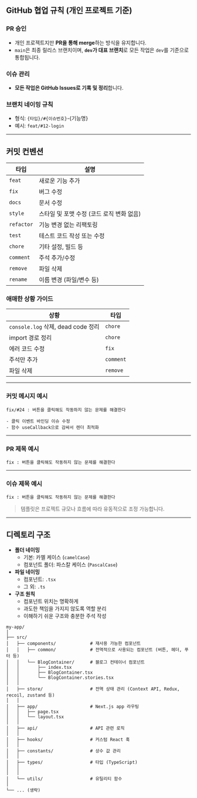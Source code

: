 ## GitHub 협업 규칙 (개인 프로젝트 기준)

### PR 승인

-   개인 프로젝트지만 **PR을 통해 merge**하는 방식을 유지합니다.
-   `main`은 최종 릴리스 브랜치이며, **`dev`가 대표 브랜치**로 모든 작업은 `dev`를 기준으로 통합됩니다.

### 이슈 관리

-   **모든 작업은 GitHub Issues로 기록 및 정리**합니다.

### 브랜치 네이밍 규칙

-   형식: `{타입}/#{이슈번호}`-{기능명}
-   예시: `feat/#12-login`

---

## 커밋 컨벤션

| 타입       | 설명                                      |
| ---------- | ----------------------------------------- |
| `feat`     | 새로운 기능 추가                          |
| `fix`      | 버그 수정                                 |
| `docs`     | 문서 수정                                 |
| `style`    | 스타일 및 포맷 수정 (코드 로직 변화 없음) |
| `refactor` | 기능 변경 없는 리팩토링                   |
| `test`     | 테스트 코드 작성 또는 수정                |
| `chore`    | 기타 설정, 빌드 등                        |
| `comment`  | 주석 추가/수정                            |
| `remove`   | 파일 삭제                                 |
| `rename`   | 이름 변경 (파일/변수 등)                  |

### 애매한 상황 가이드

| 상황                               | 타입      |
| ---------------------------------- | --------- |
| `console.log` 삭제, dead code 정리 | `chore`   |
| import 경로 정리                   | `chore`   |
| 에러 코드 수정                     | `fix`     |
| 주석만 추가                        | `comment` |
| 파일 삭제                          | `remove`  |

---

### 커밋 메시지 예시

```
fix/#24 : 버튼을 클릭해도 작동하지 않는 문제를 해결한다

- 클릭 이벤트 바인딩 이슈 수정
- 함수 useCallback으로 감싸서 렌더 최적화
```

---

### PR 제목 예시

```
fix : 버튼을 클릭해도 작동하지 않는 문제를 해결한다
```

---

### 이슈 제목 예시

```
fix : 버튼을 클릭해도 작동하지 않는 문제를 해결한다
```

> 템플릿은 프로젝트 규모나 흐름에 따라 유동적으로 조정 가능합니다.
---
## 디렉토리 구조

-   **폴더 네이밍**
    -   기본: 카멜 케이스 (`camelCase`)
    -   컴포넌트 폴더: 파스칼 케이스 (`PascalCase`)
-   **파일 네이밍**
    -   컴포넌트: `.tsx`
    -   그 외: `.ts`
-   **구조 원칙**
    -   컴포넌트 위치는 명확하게
    -   과도한 책임을 가지지 않도록 역할 분리
    -   이해하기 쉬운 구조와 충분한 주석 작성

```
my-app/
│
├── src/
│   ├── components/             # 재사용 가능한 컴포넌트
│   │   ├── common/             # 전역적으로 사용되는 컴포넌트 (버튼, 헤더, 푸터 등)
│   │   └── BlogContainer/      # 블로그 컨테이너 컴포넌트
│   │       ├── index.tsx
│   │       ├── BlogContainer.tsx
│   │       └── BlogContainer.stories.tsx
│   │
│   ├── store/                  # 전역 상태 관리 (Context API, Redux, recoil, zustand 등)
│   │
│   ├── app/                    # Next.js app 라우팅
│   │   ├── page.tsx
│   │   └── layout.tsx
│   │
│   ├── api/                    # API 관련 로직
│   │
│   ├── hooks/                  # 커스텀 React 훅
│   │
│   ├── constants/              # 상수 값 관리
│   │
│   ├── types/                  # 타입 (TypeScript)
│   │
│   │
│   └── utils/                  # 유틸리티 함수
│
└── ... (생략)
```
